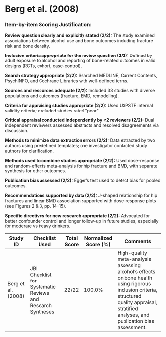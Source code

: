 # Berg et al. (2008)

### Item-by-item Scoring Justification:

**Review question clearly and explicitly stated (2/2):** The study examined associations between alcohol use and bone outcomes including fracture risk and bone density.

**Inclusion criteria appropriate for the review question (2/2):** Defined by adult exposure to alcohol and reporting of bone-related outcomes in valid designs (RCTs, cohort, case-control).

**Search strategy appropriate (2/2):** Searched MEDLINE, Current Contents, PsychINFO, and Cochrane Libraries with well-defined terms.

**Sources and resources adequate (2/2):** Included 33 studies with diverse populations and outcomes (fracture, BMD, remodeling).

**Criteria for appraising studies appropriate (2/2):** Used USPSTF internal validity criteria; excluded studies rated "poor".

**Critical appraisal conducted independently by ≥2 reviewers (2/2):** Dual independent reviewers assessed abstracts and resolved disagreements via discussion.

**Methods to minimize data extraction errors (2/2):** Data extracted by two authors using predefined templates; one investigator contacted study authors for clarification.

**Methods used to combine studies appropriate (2/2):** Used dose–response and random-effects meta-analysis for hip fracture and BMD, with separate synthesis for other outcomes.

**Publication bias assessed (2/2):** Egger’s test used to detect bias for pooled outcomes.

**Recommendations supported by data (2/2):** J-shaped relationship for hip fractures and linear BMD association supported with dose–response plots (see Figures 2 & 3, pp. 14–15).

**Specific directives for new research appropriate (2/2):** Advocated for better confounder control and longer follow-up in future studies, especially for moderate vs heavy drinkers.

| Study ID | Checklist Used | Total Score | Normalized Score (%) | Comments |
| --- | --- | --- | --- | --- |
| Berg et al. (2008) | JBI Checklist for Systematic Reviews and Research Syntheses | 22/22 | 100.0% | High-quality meta-analysis assessing alcohol’s effects on bone health using rigorous inclusion criteria, structured quality appraisal, stratified analyses, and publication bias assessment. |
